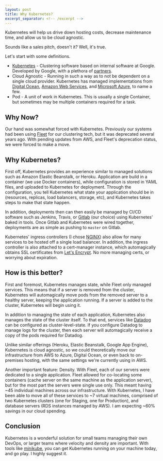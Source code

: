 ```yaml
---
layout: post
title: Why Kubernetes?
excerpt_separator: <!-- /excerpt -->
---
```


Kubernetes will help us drive down hosting costs, decrease maintenance time, and allow us to be cloud agnostic.
<!-- /excerpt -->
Sounds like a sales pitch, doesn't it?  Well, it's true.

Let's start with some definitions.

- [Kubernetes](https://kubernetes.io/) - Clustering software based on internal software at Google.  Developed by Google, with a plethora of [partners](https://kubernetes.io/partners/).
- Cloud Agnostic - Running in such a way as to not be dependent on a single cloud provider.  Kubernetes has managed implementations from [Digital Ocean](https://www.digitalocean.com/products/kubernetes/), [Amazon Web Services](https://aws.amazon.com/eks/), and [Microsoft Azure](https://docs.microsoft.com/en-us/azure/aks/), to name a few.
- Pod - A unit of work in Kubernetes.  This is usually a single Container, but sometimes may be multiple containers required for a task.

## Why Now?

Our hand was somewhat forced with Kubernetes.  Previously our systems had been using [Fleet](https://github.com/coreos/fleet) for our clustering tech, but it was deprecated several years ago.  With pending updates from AWS, and Fleet's deprecation status, we were forced to make a move.


## Why Kubernetes?

First off, Kubernetes provides an experience similar to managed solutions such as Amazon Elastic Beanstalk, or Heroku.  Application are build in a container (we use Docker containers), while configuration is stored in YAML files, and uploaded to Kubernetes for deployment.  Through the configuration, you tell Kubernetes what state your application should be in (resources, replicas, load balancers, storage, etc), and Kubernetes takes steps to make that state happen.

In addition, deployments then can then easily be managed by CI/CD software such as Jenkins, Travis, or [Gitlab](https://about.gitlab.com/) (our choice) using Kubernetes' baked in tools.  Once Gitlab and Kubernetes were wired together, deployments are as simple as pushing to `master` on Gitlab.

Kubernetes' ingress controllers (I chose [NGINX](https://www.nginx.com/)) also allow for many services to be hosted off a single load balancer.  In addition, the ingress controller is also attached to a cert-manager instance, which automagically obtains SSL certificates from [Let's Encrypt](https://letsencrypt.org/).  No more managing certs, or worrying about expiration.

## How is this better?

First and foremost, Kubernetes manages state, while Fleet only managed services.  This means that if a server is removed from the cluster, Kubernetes will automagically move pods from the removed server to a healthy server, keeping the application running.  If a server is added to the cluster, Kubernetes will begin using it.

In addition to managing the state of each application, Kubernetes also manages the state of the cluster itself.  To that end, services like [Datadog](https://www.datadoghq.com/) can be configured as cluster-level-state.  If you configure Datadog to manage logs for the cluster, then each server will automagically receive a copy of the pods required for Datadog.

Unlike similar offerings (Heroku, Elastic Beanstalk, Google App Engine), Kubernetes is cloud agnostic, so we could theoretically move our infrastructure from AWS to Azure, Digital Ocean, or even back to on-premises hosting, with the same settings we're currently using in AWS.

Another important feature:  Density.  With Fleet, each of our servers were dedicated to a single application.  Fleet allowed for co-locating some containers (cache server on the same machine as the application server), but for the most part the servers were single use only.  This meant having ~45 individual machines across our infrastructure.  With Kubernetes, I have been able to move all of these services to ~7 virtual machines, comprised of two Kubernetes clusters (one for Staging, one for Production), and database servers (RDS instances managed by AWS).  I am expecting ~60% savings in our cloud spending.

## Conclusion

Kubernetes is a wonderful solution for small teams managing their own DevOps, or larger teams where velocity and density are important.  With tools like [minikube](https://kubernetes.io/docs/tasks/tools/install-minikube/), you can get Kubernetes running on your machine today, and go play.  I highly suggest it.